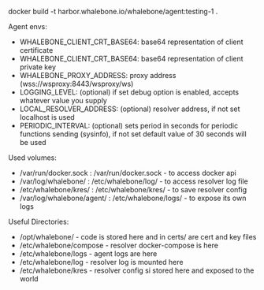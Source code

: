 docker build -t harbor.whalebone.io/whalebone/agent:testing-1 .

Agent envs:
- WHALEBONE_CLIENT_CRT_BASE64: base64 representation of client certificate
- WHALEBONE_CLIENT_CRT_BASE64: base64 representation of client private key
- WHALEBONE_PROXY_ADDRESS: proxy address (wss://wsproxy:8443/wsproxy/ws)
- LOGGING_LEVEL: (optional) if set debug option is enabled, accepts whatever value you supply
- LOCAL_RESOLVER_ADDRESS: (optional) resolver address, if not set localhost is used
- PERIODIC_INTERVAL: (optional) sets period in seconds for periodic functions sending (sysinfo), if not set default value of 30 seconds will be used

Used volumes:
- /var/run/docker.sock : /var/run/docker.sock - to access docker api
- /var/log/whalebone/ : /etc/whalebone/log/ - to access resolver log file
- /etc/whalebone/kres/ : /etc/whalebone/kres/ - to save resolver config 
- /var/log/whalebone/agent/ : /etc/whalebone/logs/ - to expose its own logs

Useful Directories:
- /opt/whalebone/ - code is stored here and in certs/ are cert and key files
- /etc/whalebone/compose - resolver docker-compose is here
- /etc/whalebone/logs - agent logs are here
- /etc/whalebone/log - resolver log is mounted here
- /etc/whalebone/kres - resolver config si stored here and exposed to the world